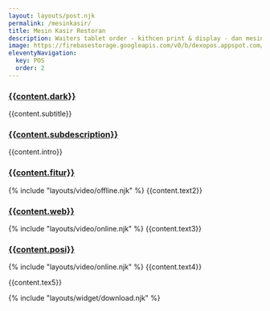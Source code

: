 ```yaml
---
layout: layouts/post.njk
permalink: /mesinkasir/
title: Mesin Kasir Restoran
description: Waiters tablet order - kithcen print & display - dan mesin kasir untuk restoran cafe rumah makan bisnis kuliner
image: https://firebasestorage.googleapis.com/v0/b/dexopos.appspot.com/o/mesinkasirrestoran%2Fmesinkasirrestoran.webp?alt=media&token=98d47739-f434-480a-8dd6-6a8a8f283d5b
eleventyNavigation:
  key: POS
  order: 2
---
```


### [{{content.dark}}]({{page.url}})

{{content.subtitle}}

### [{{content.subdescription}}]({{page.url}})

{{content.intro}}

### [{{content.fitur}}]({{page.url}})

{% include "layouts/video/offline.njk" %}
{{content.text2}}

### [{{content.web}}]({{page.url}})

{% include "layouts/video/online.njk" %}
{{content.text3}}

### [{{content.posi}}]({{page.url}})

{% include "layouts/video/online.njk" %}
{{content.text4}}

{{content.tex5}}

{% include "layouts/widget/download.njk" %}
